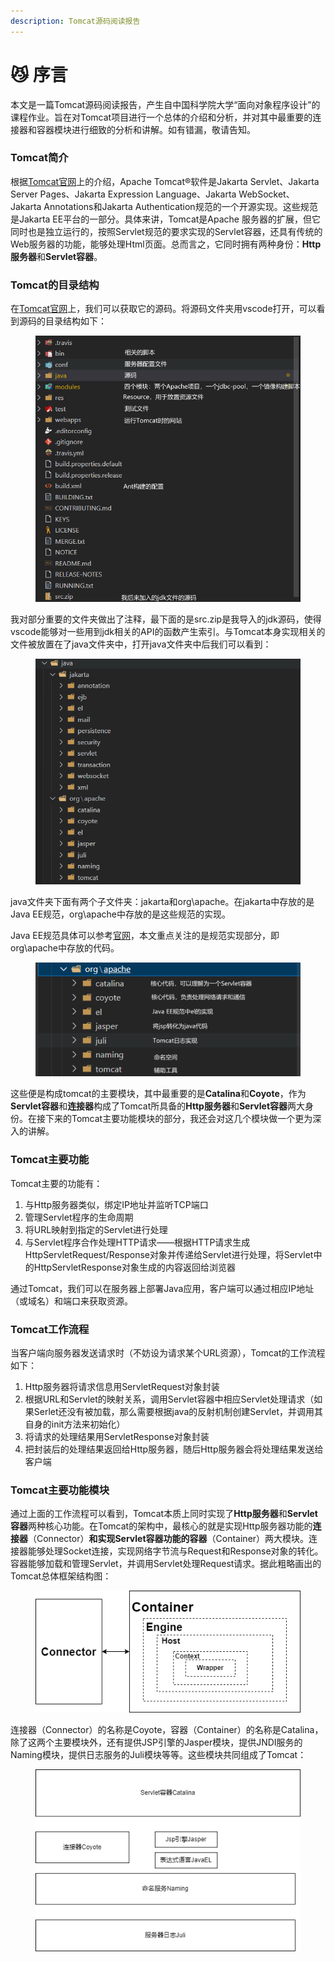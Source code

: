 ```yaml
---
description: Tomcat源码阅读报告
---
```


# 😼 序言

本文是一篇Tomcat源码阅读报告，产生自中国科学院大学“面向对象程序设计”的课程作业。旨在对Tomcat项目进行一个总体的介绍和分析，并对其中最重要的连接器和容器模块进行细致的分析和讲解。如有错漏，敬请告知。

### Tomcat简介

根据[Tomcat官网](https://tomcat.apache.org/)上的介绍，Apache Tomcat®软件是Jakarta Servlet、Jakarta Server Pages、Jakarta Expression Language、Jakarta WebSocket、Jakarta Annotations和Jakarta Authentication规范的一个开源实现。这些规范是Jakarta EE平台的一部分。具体来讲，Tomcat是Apache 服务器的扩展，但它同时也是独立运行的，按照Servlet规范的要求实现的Servlet容器，还具有传统的Web服务器的功能，能够处理Html页面。总而言之，它同时拥有两种身份：**Http服务器**和**Servlet容器**。

### Tomcat的目录结构

在[Tomcat官网](https://tomcat.apache.org/)上，我们可以获取它的源码。将源码文件夹用vscode打开，可以看到源码的目录结构如下：

<figure><img src=".gitbook/assets/code1.png" alt=""><figcaption></figcaption></figure>

我对部分重要的文件夹做出了注释，最下面的是src.zip是我导入的jdk源码，使得vscode能够对一些用到jdk相关的API的函数产生索引。与Tomcat本身实现相关的文件被放置在了java文件夹中，打开java文件夹中后我们可以看到：

<figure><img src=".gitbook/assets/java_code.png" alt=""><figcaption></figcaption></figure>

java文件夹下面有两个子文件夹：jakarta和org\apache。在jakarta中存放的是Java EE规范，org\apache中存放的是这些规范的实现。

Java EE规范具体可以参考[官网](https://jakarta.ee/specifications/)，本文重点关注的是规范实现部分，即org\apache中存放的代码。

<figure><img src=".gitbook/assets/org (1).png" alt=""><figcaption></figcaption></figure>

这些便是构成tomcat的主要模块，其中最重要的是**Catalina**和**Coyote**，作为**Servlet容器**和**连接器**构成了Tomcat所具备的**Http服务器**和**Servlet容器**两大身份。在接下来的Tomcat主要功能模块的部分，我还会对这几个模块做一个更为深入的讲解。



### Tomcat主要功能

Tomcat主要的功能有：

1. 与Http服务器类似，绑定IP地址并监听TCP端口
2. 管理Servlet程序的生命周期
3. 将URL映射到指定的Servlet进行处理
4. 与Servlet程序合作处理HTTP请求——根据HTTP请求生成HttpServletRequest/Response对象并传递给Servlet进行处理，将Servlet中的HttpServletResponse对象生成的内容返回给浏览器

通过Tomcat，我们可以在服务器上部署Java应用，客户端可以通过相应IP地址（或域名）和端口来获取资源。

### Tomcat工作流程

当客户端向服务器发送请求时（不妨设为请求某个URL资源），Tomcat的工作流程如下：

1. Http服务器将请求信息用ServletRequest对象封装
2. 根据URL和Servlet的映射关系，调用Servlet容器中相应Servlet处理请求（如果Serlet还没有被加载，那么需要根据java的反射机制创建Servlet，并调用其自身的init方法来初始化）
3. 将请求的处理结果用ServletResponse对象封装
4. 把封装后的处理结果返回给Http服务器，随后Http服务器会将处理结果发送给客户端

### Tomcat主要功能模块

通过上面的工作流程可以看到，Tomcat本质上同时实现了**Http服务器**和**Servlet容器**两种核心功能。在Tomcat的架构中，最核心的就是实现Http服务器功能的**连接器**（Connector）**和实现Servlet容器功能的容器**（Container）两大模块。连接器能够处理Socket连接，实现网络字节流与Request和Response对象的转化。容器能够加载和管理Servlet，并调用Servlet处理Request请求。据此粗略画出的Tomcat总体框架结构图：

<figure><img src=".gitbook/assets/structure.png" alt=""><figcaption></figcaption></figure>

连接器（Connector）的名称是Coyote，容器（Container）的名称是Catalina，除了这两个主要模块外，还有提供JSP引擎的Jasper模块，提供JNDI服务的Naming模块，提供日志服务的Juli模块等等。这些模块共同组成了Tomcat：

<figure><img src=".gitbook/assets/module.png" alt=""><figcaption></figcaption></figure>
